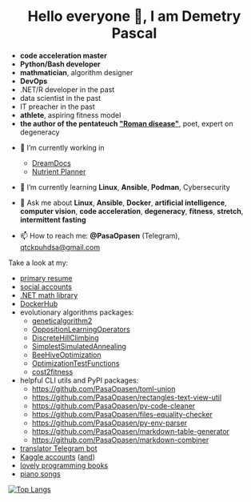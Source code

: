 <h1 align="center">Hello everyone 👋, I am Demetry Pascal</h1>

* **code acceleration master**
* **Python/Bash developer**
* **mathmatician**, algorithm designer
* **DevOps**
* .NET/R developer in the past
* data scientist in the past
* IT preacher in the past
* **athlete**, aspiring fitness model
* **the author of the pentateuch ["Roman disease"](https://github.com/PasaOpasen/RomanDisease2)**, poet, expert on degeneracy 

- 🔭 I’m currently working in
  * [DreamDocs](http://aprbot.com)
  * [Nutrient Planner](https://nplanner.ru)

- 🌱 I’m currently learning **Linux**, **Ansible**, **Podman**, Cybersecurity 

- 💬 Ask me about **Linux**, **Ansible**, **Docker**, **artificial intelligence**, **computer vision**, **code acceleration**, **degeneracy**, **fitness**, **stretch**, **intermittent fasting**
- 📫 How to reach me: **@PasaOpasen** (Telegram), qtckpuhdsa@gmail.com

Take a look at my: 
* [primary resume](https://github.com/PasaOpasen/PasaOpasen.github.io)
* [social accounts](https://bio.site/9SR9hX)
* [.NET math library](https://github.com/PasaOpasen/MathClasses)
* [DockerHub](https://hub.docker.com/u/pasaopasen)
* evolutionary algorithms packages:
    * [geneticalgorithm2](https://github.com/PasaOpasen/geneticalgorithm2)
    * [OppositionLearningOperators](https://github.com/PasaOpasen/opp-op-pop-init)
    * [DiscreteHillClimbing](https://github.com/PasaOpasen/DiscreteHillClimbing)
    * [SimplestSimulatedAnnealing](https://github.com/PasaOpasen/SimplestSimulatedAnnealing)
    * [BeeHiveOptimization](https://github.com/PasaOpasen/BeehiveMethod)
    * [OptimizationTestFunctions](https://github.com/PasaOpasen/OptimizationTestFunctions)
    * [cost2fitness](https://github.com/PasaOpasen/cost2fitness)
* helpful CLI utils and PyPI packages:
  * https://github.com/PasaOpasen/toml-union
  * https://github.com/PasaOpasen/rectangles-text-view-util
  * https://github.com/PasaOpasen/py-code-cleaner
  * https://github.com/PasaOpasen/files-equality-checker
  * https://github.com/PasaOpasen/py-env-parser
  * https://github.com/PasaOpasen/markdown-table-generator
  * https://github.com/PasaOpasen/markdown-combiner
* [translator Telegram bot](https://github.com/PasaOpasen/TranslatorBot) 
* [Kaggle accounts](https://www.kaggle.com/demetrypascal) ([and](https://www.kaggle.com/demetrypascal2))
* [lovely programming books](https://github.com/PasaOpasen/ProgrammingBooks)
* [piano songs](https://gitlab.com/PasaOpasen/pasa-opasen-music/-/tree/master/Piano)

[![Top Langs](https://github-readme-stats.vercel.app/api/top-langs/?username=PasaOpasen&hide=fortran,html,css,scss,vba,java,rich%20text%20format,c,typescript,matlab,javascript,jupyter%20notebook&langs_count=12&layout=compact)](https://github.com/anuraghazra/github-readme-stats)

